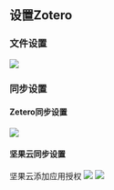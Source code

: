 ## 设置Zotero

### 文件设置

![](attachments/20230305215004.png)

### 同步设置

#### Zetero同步设置

![](attachments/20230305215504.png)

#### 坚果云同步设置

坚果云添加应用授权
![](attachments/20230305215639.png)
![](attachments/20230305215812.png)


